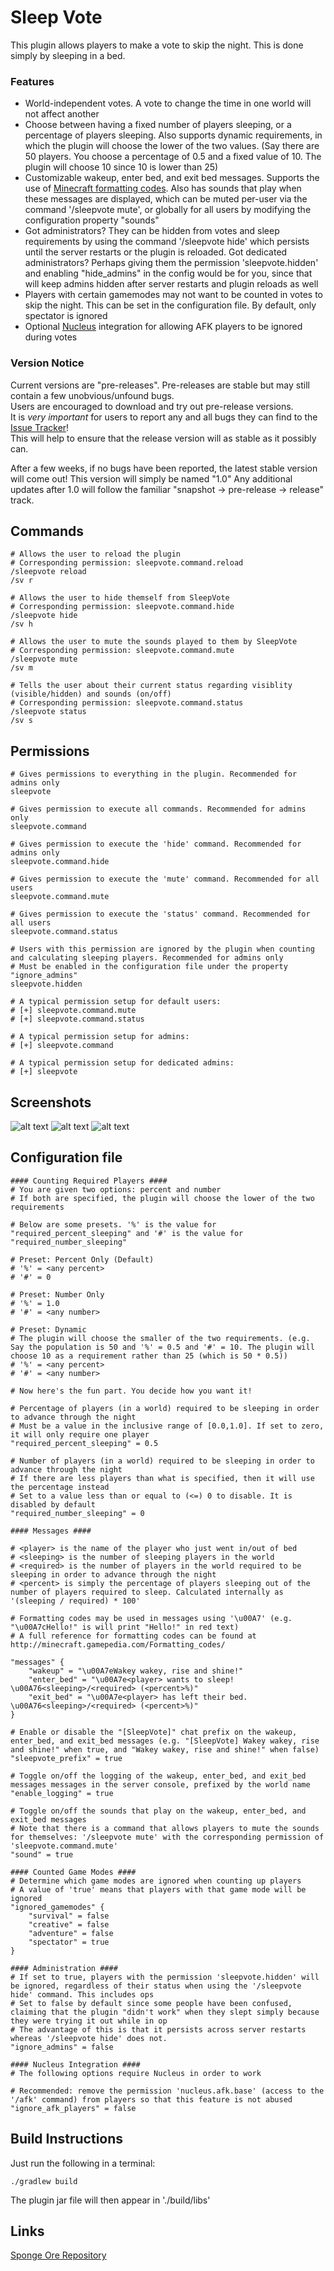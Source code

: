 # Sleep Vote
This plugin allows players to make a vote to skip the night. This is done simply by sleeping in a bed.

### Features
- World-independent votes. A vote to change the time in one world will not affect another
- Choose between having a fixed number of players sleeping, or a percentage of players sleeping. Also supports dynamic requirements, in which the plugin will choose the lower of the two values. (Say there are 50 players. You choose a percentage of 0.5 and a fixed value of 10. The plugin will choose 10 since 10 is lower than 25)
- Customizable wakeup, enter bed, and exit bed messages. Supports the use of [Minecraft formatting codes](http://minecraft.gamepedia.com/Formatting_codes). Also has sounds that play when these messages are displayed, which can be muted per-user via the command '/sleepvote mute', or globally for all users by modifying the configuration property "sounds"
- Got administrators? They can be hidden from votes and sleep requirements by using the command '/sleepvote hide' which persists until the server restarts or the plugin is reloaded. Got dedicated administrators? Perhaps giving them the permission 'sleepvote.hidden' and enabling "hide_admins" in the config would be for you, since that will keep admins hidden after server restarts and plugin reloads as well
- Players with certain gamemodes may not want to be counted in votes to skip the night. This can be set in the configuration file. By default, only spectator is ignored
- Optional [Nucleus](https://ore.spongepowered.org/Nucleus/Nucleus) integration for allowing AFK players to be ignored during votes

### Version Notice
Current versions are "pre-releases". Pre-releases are stable but may still contain a few unobvious/unfound bugs.  
Users are encouraged to download and try out pre-release versions.  
It is *very important* for users to report any and all bugs they can find to the [Issue Tracker](https://ore.spongepowered.org/Icohedron/Sleep-Vote/issues)!  
This will help to ensure that the release version will as stable as it possibly can.

After a few weeks, if no bugs have been reported, the latest stable version will come out! This version will simply be named "1.0"
Any additional updates after 1.0 will follow the familiar "snapshot -> pre-release -> release" track.

## Commands
```
# Allows the user to reload the plugin
# Corresponding permission: sleepvote.command.reload
/sleepvote reload
/sv r

# Allows the user to hide themself from SleepVote
# Corresponding permission: sleepvote.command.hide
/sleepvote hide
/sv h

# Allows the user to mute the sounds played to them by SleepVote
# Corresponding permission: sleepvote.command.mute
/sleepvote mute
/sv m

# Tells the user about their current status regarding visiblity (visible/hidden) and sounds (on/off)
# Corresponding permission: sleepvote.command.status
/sleepvote status
/sv s
```

## Permissions
```
# Gives permissions to everything in the plugin. Recommended for admins only
sleepvote

# Gives permission to execute all commands. Recommended for admins only
sleepvote.command

# Gives permission to execute the 'hide' command. Recommended for admins only
sleepvote.command.hide

# Gives permission to execute the 'mute' command. Recommended for all users
sleepvote.command.mute

# Gives permission to execute the 'status' command. Recommended for all users
sleepvote.command.status

# Users with this permission are ignored by the plugin when counting and calculating sleeping players. Recommended for admins only
# Must be enabled in the configuration file under the property "ignore_admins"
sleepvote.hidden

# A typical permission setup for default users:
# [+] sleepvote.command.mute
# [+] sleepvote.command.status

# A typical permission setup for admins:
# [+] sleepvote.command

# A typical permission setup for dedicated admins:
# [+] sleepvote
```

## Screenshots
![alt text](http://i.imgur.com/sGm5ttn.png)
![alt text](http://i.imgur.com/rmTOGUc.png)
![alt text](http://i.imgur.com/ymdcy4p.png)

## Configuration file
```
#### Counting Required Players ####
# You are given two options: percent and number
# If both are specified, the plugin will choose the lower of the two requirements

# Below are some presets. '%' is the value for "required_percent_sleeping" and '#' is the value for "required_number_sleeping"

# Preset: Percent Only (Default)
# '%' = <any percent>
# '#' = 0

# Preset: Number Only
# '%' = 1.0
# '#' = <any number>

# Preset: Dynamic
# The plugin will choose the smaller of the two requirements. (e.g. Say the population is 50 and '%' = 0.5 and '#' = 10. The plugin will choose 10 as a requirement rather than 25 (which is 50 * 0.5))
# '%' = <any percent>
# '#' = <any number>

# Now here's the fun part. You decide how you want it!

# Percentage of players (in a world) required to be sleeping in order to advance through the night
# Must be a value in the inclusive range of [0.0,1.0]. If set to zero, it will only require one player
"required_percent_sleeping" = 0.5

# Number of players (in a world) required to be sleeping in order to advance through the night
# If there are less players than what is specified, then it will use the percentage instead
# Set to a value less than or equal to (<=) 0 to disable. It is disabled by default
"required_number_sleeping" = 0

#### Messages ####

# <player> is the name of the player who just went in/out of bed
# <sleeping> is the number of sleeping players in the world
# <required> is the number of players in the world required to be sleeping in order to advance through the night
# <percent> is simply the percentage of players sleeping out of the number of players required to sleep. Calculated internally as '(sleeping / required) * 100'

# Formatting codes may be used in messages using '\u00A7' (e.g. "\u00A7cHello!" is will print "Hello!" in red text)
# A full reference for formatting codes can be found at http://minecraft.gamepedia.com/Formatting_codes/

"messages" {
    "wakeup" = "\u00A7eWakey wakey, rise and shine!"
    "enter_bed" = "\u00A7e<player> wants to sleep! \u00A76<sleeping>/<required> (<percent>%)"
    "exit_bed" = "\u00A7e<player> has left their bed. \u00A76<sleeping>/<required> (<percent>%)"
}

# Enable or disable the "[SleepVote]" chat prefix on the wakeup, enter_bed, and exit_bed messages (e.g. "[SleepVote] Wakey wakey, rise and shine!" when true, and "Wakey wakey, rise and shine!" when false)
"sleepvote_prefix" = true

# Toggle on/off the logging of the wakeup, enter_bed, and exit_bed messages messages in the server console, prefixed by the world name
"enable_logging" = true

# Toggle on/off the sounds that play on the wakeup, enter_bed, and exit_bed messages
# Note that there is a command that allows players to mute the sounds for themselves: '/sleepvote mute' with the corresponding permission of 'sleepvote.command.mute'
"sound" = true

#### Counted Game Modes ####
# Determine which game modes are ignored when counting up players
# A value of 'true' means that players with that game mode will be ignored
"ignored_gamemodes" {
    "survival" = false
    "creative" = false
    "adventure" = false
    "spectator" = true
}

#### Administration ####
# If set to true, players with the permission 'sleepvote.hidden' will be ignored, regardless of their status when using the '/sleepvote hide' command. This includes ops
# Set to false by default since some people have been confused, claiming that the plugin "didn't work" when they slept simply because they were trying it out while in op
# The advantage of this is that it persists across server restarts whereas '/sleepvote hide' does not.
"ignore_admins" = false

#### Nucleus Integration ####
# The following options require Nucleus in order to work

# Recommended: remove the permission 'nucleus.afk.base' (access to the '/afk' command) from players so that this feature is not abused
"ignore_afk_players" = false
```

## Build Instructions
Just run the following in a terminal:
```
./gradlew build
```
The plugin jar file will then appear in './build/libs'

## Links
[Sponge Ore Repository](https://ore.spongepowered.org/Icohedron/Sleep-Vote)
